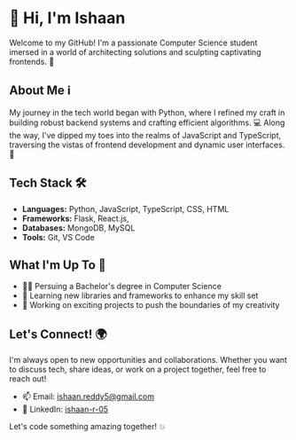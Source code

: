 <!---
Git-haan/Git-haan is a ✨ special ✨ repository because its `README.md` (this file) appears on your GitHub profile.
You can click the Preview link to take a look at your changes.
--->

# 👋 Hi, I'm Ishaan

Welcome to my GitHub! I'm a passionate Computer Science student imersed in a world of architecting solutions and sculpting captivating frontends. 🌟

## About Me ℹ️

My journey in the tech world began with Python, where I refined my craft in building robust backend systems and crafting efficient algorithms. 💻 Along the way, I've dipped my toes into the realms of JavaScript and TypeScript, traversing the vistas of frontend development and dynamic user interfaces. 🎨

## Tech Stack 🛠️

- **Languages:** Python, JavaScript, TypeScript, CSS, HTML
- **Frameworks:** Flask, React.js,
- **Databases:** MongoDB, MySQL
- **Tools:** Git, VS Code

## What I'm Up To 👀

- 👨‍💻 Persuing a Bachelor's degree in Computer Science
- 🌱 Learning new libraries and frameworks to enhance my skill set
- 🚀 Working on exciting projects to push the boundaries of my creativity

<!---
## Projects 🚧

Here are a few of my standout projects:

1. **[Project Name](link):** Brief description.
2. **[Project Name](link):** Brief description.
3. **[Project Name](link):** Brief description.

Feel free to explore my repositories to see more of my work! 🌐
--->

## Let's Connect! 🌍

I'm always open to new opportunities and collaborations. Whether you want to discuss tech, share ideas, or work on a project together, feel free to reach out!

- 📫 Email: [ishaan.reddy5@gmail.com](mailto:ishaan.reddy5@gmail.com)
- 💼 LinkedIn: [ishaan-r-05](https://www.linkedin.com/in/ishaan-r-05-/)

Let's code something amazing together! 💥
